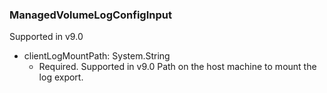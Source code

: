 ### ManagedVolumeLogConfigInput
Supported in v9.0

- clientLogMountPath: System.String
  - Required. Supported in v9.0
      Path on the host machine to mount the log export.
